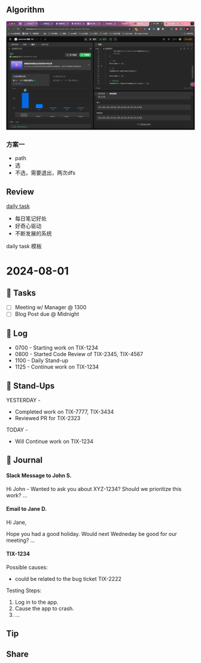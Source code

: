 ## Algorithm

![算法](../../../images/temp/sisyphus-2024-08-18-lc.png)

### 方案一
- path
- 选
- 不选，需要退出，两次dfs


## Review

[daily task](https://spin.atomicobject.com/smart-daily-notes-developer/?ref=dailydev)
- 每日笔记好处
- 好奇心驱动
- 不断发展的系统

daily task 模板  
# 2024-08-01

## 🤹 Tasks
- [ ] Meeting w/ Manager @ 1300
- [ ] Blog Post due @ Midnight

## 🌲 Log
- 0700 - Starting work on TIX-1234
- 0800 - Started Code Review of TIX-2345, TIX-4567
- 1100 - Daily Stand-up
- 1125 - Continue work on TIX-1234

## 🏁 Stand-Ups

YESTERDAY -
- Completed work on TIX-7777, TIX-3434
- Reviewed PR for TIX-2323

TODAY -
- Will Continue work on TIX-1234

## 📓 Journal

#### Slack Message to John S.

Hi John - Wanted to ask you about XYZ-1234? Should we prioritize this work? ...

#### Email to Jane D.

Hi Jane,

Hope you had a good holiday. Would next Wedneday be good for our meeting? ...

#### TIX-1234

Possible causes:
- could be related to the bug ticket TIX-2222

Testing Steps:
1. Log in to the app.
2. Cause the app to crash.
3. ...

## Tip

## Share
